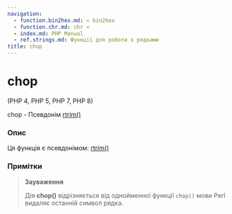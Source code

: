 ```yaml
---
navigation:
  - function.bin2hex.md: « bin2hex
  - function.chr.md: chr »
  - index.md: PHP Manual
  - ref.strings.md: Функції для роботи з рядками
title: chop
---
```

# chop

(PHP 4, PHP 5, PHP 7, PHP 8)

chop - Псевдонім [rtrim()](function.rtrim.md)

### Опис

Ця функція є псевдонімом: [rtrim()](function.rtrim.md)

### Примітки

> **Зауваження**
> 
> Дія **chop()** відрізняється від однойменної функції `chop()` мови Perl видаляє останній символ рядка.
